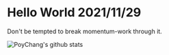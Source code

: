 # Hello World 2021/11/29

Don't be tempted to break momentum-work through it.

![PoyChang's github stats](https://github-readme-stats.vercel.app/api?username=poychang&show_icons=true&theme=dracula)
